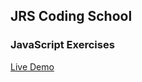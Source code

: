 ## JRS Coding School

### JavaScript Exercises

[Live Demo](https://michaelgreco7.github.io/JavaScriptExercises/)
